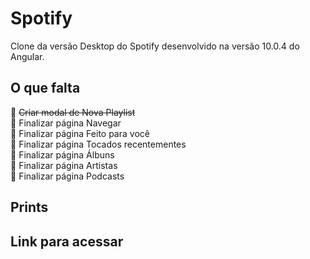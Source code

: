# Spotify 

Clone da versão Desktop do Spotify desenvolvido na versão 10.0.4 do Angular.

## O que falta
:herb: <del>Criar modal de Nova Playlist</del> <br />
:herb: Finalizar página Navegar <br />
:herb: Finalizar página Feito para você <br />
:herb: Finalizar página Tocados recentementes <br />
:herb: Finalizar página Álbuns <br />
:herb: Finalizar página Artistas <br />
:herb: Finalizar página Podcasts <br />

## Prints 

## Link para acessar